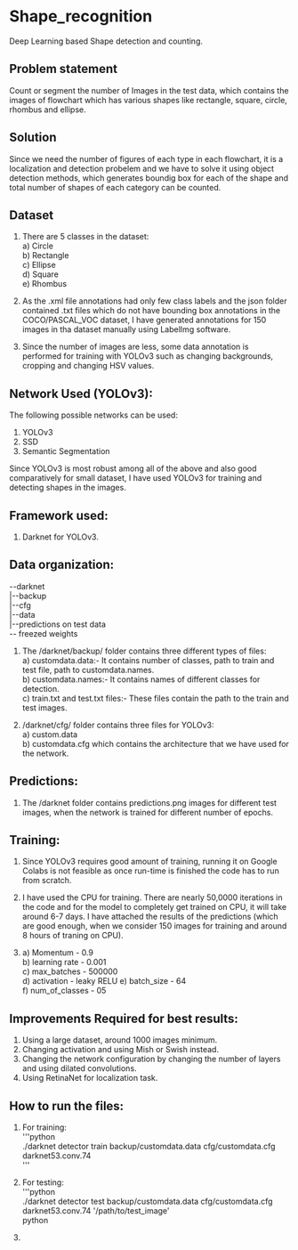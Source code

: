 # Shape_recognition
Deep Learning based Shape detection and counting.  

## Problem statement
Count or segment the number of Images in the test data, which contains the images of flowchart which has various shapes like
rectangle, square, circle, rhombus and ellipse.   

## Solution
Since we need the number of figures of each type in each flowchart, it is a localization and detection probelem and we have to solve it using object detection methods, which generates boundig box for each of the shape and total number of shapes of each category can be counted.  

## Dataset  

1. There are 5 classes in the dataset:  
a) Circle  
b) Rectangle  
c) Ellipse  
d) Square  
e) Rhombus  

2. As the .xml file annotations had only few class labels and the json folder contained .txt files which do not have bounding box annotations in the COCO/PASCAL_VOC dataset, I have generated annotations for 150 images in tha dataset manually using LabelImg software.  

3. Since the number of images are less, some data annotation is performed for training with YOLOv3 such as changing backgrounds, cropping and changing HSV values.  

## Network Used (YOLOv3):  

The following possible networks can be used:  

1. YOLOv3  
2. SSD  
3. Semantic Segmentation  

Since YOLOv3 is most robust among all of the above and also good comparatively for small dataset, I have used YOLOv3 for training and detecting shapes in the images.  

## Framework used:  

1. Darknet for YOLOv3.  

## Data organization:  

--darknet  
 |--backup  
  |--cfg  
   |--data  
    |--predictions on test data  
-- freezed weights   

1. The /darknet/backup/ folder contains three different types of files:  
   a) customdata.data:- It contains number of classes, path to train and test file, path to customdata.names.  
   b) customdata.names:- It contains names of different classes for detection.  
   c) train.txt and test.txt files:- These files contain the path to the train and test images.  
   
2. /darknet/cfg/ folder contains three files for YOLOv3:  
  a) custom.data  
  b) customdata.cfg which contains the architecture that we have used for the network.  
  
## Predictions:  

1. The /darknet folder contains predictions.png images for different test images, when the network is trained for different number of epochs.  

## Training:  

1. Since YOLOv3 requires good amount of training, running it on Google Colabs is not feasible as once run-time is finished the code has to run from scratch.   

2. I have used the CPU for training. There are nearly 50,0000 iterations in the code and for the model to completely get trained on CPU, it will take around 6-7 days. I have attached the results of the predictions (which are good enough, when we consider 150 images for training and around 8 hours of traning on CPU).  

3. a) Momentum - 0.9  
   b) learning rate - 0.001  
   c) max_batches - 500000  
   d) activation - leaky  RELU
   e) batch_size - 64  
   f) num_of_classes - 05  
   
   
## Improvements Required for best results:  

1. Using a large dataset, around 1000 images minimum.  
2. Changing activation and using Mish or Swish instead.  
3. Changing the network configuration by changing the number of layers and using dilated convolutions.
4. Using RetinaNet for localization task.  

## How to run the files:  

1. For training:  
'''python   
 ./darknet detector train backup/customdata.data cfg/customdata.cfg darknet53.conv.74  
'''   
 
 2. For testing:  
 '''python   
 ./darknet detector test backup/customdata.data cfg/customdata.cfg darknet53.conv.74  '/path/to/test_image'  
 python  
 
 3. 






    
  


